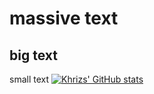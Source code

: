 # massive text
## big text
small text
[![Khrizs' GitHub stats](https://github-readme-stats.vercel.app/api?username=khrizs)](https://github.com/anuraghazra/github-readme-stats)
